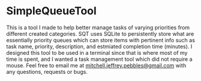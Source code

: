 # SimpleQueueTool

This is a tool I made to help better manage tasks of varying priorities from different created categories. SQT uses SQLite to persistently store what are essentially priority queues which can store items with pertinent info such as task name, priority, description, and estmiated completion time (minutes). I designed this tool to be used in a terminal since that is where most of my time is spent, and I wanted a task management tool which did not require a mouse. Feel free to email me at mitchell.jeffrey.pebbles@gmail.com with any questions, requests or bugs. 
